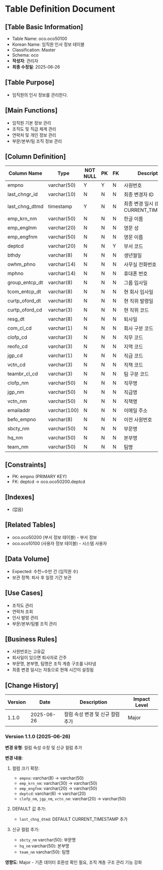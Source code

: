 # Table Definition Document

## [Table Basic Information]
- Table Name: oco.oco50100
- Korean Name: 임직원 인사 정보 테이블
- Classification: Master
- Schema: oco
- **작성자**: 관리자
- **최종 수정일**: 2025-06-26

## [Table Purpose]
- 임직원의 인사 정보를 관리한다.

## [Main Functions]
- 임직원 기본 정보 관리
- 조직도 및 직급 체계 관리
- 연락처 및 개인 정보 관리
- 부문/본부/팀 조직 정보 관리

## [Column Definition]

| Column Name | Type | NOT NULL | PK | FK | Description |
|-------------|------|----------|----|----|-------------|
| empno | varchar(50) | Y | Y | N | 사원번호 |
| last_chngr_id | varchar(10) | N | N | N | 최종 변경자 ID |
| last_chng_dtmd | timestamp | Y | N | N | 최종 변경 일시 (DEFAULT: CURRENT_TIMESTAMP) |
| emp_krn_nm | varchar(50) | N | N | N | 한글 이름 |
| emp_englnm | varchar(20) | N | N | N | 영문 성 |
| emp_engfnm | varchar(50) | N | N | N | 영문 이름 |
| deptcd | varchar(20) | N | N | Y | 부서 코드 |
| bthdy | varchar(8) | N | N | N | 생년월일 |
| owhm_phno | varchar(14) | N | N | N | 사무실 전화번호 |
| mphno | varchar(14) | N | N | N | 휴대폰 번호 |
| group_entcp_dt | varchar(8) | N | N | N | 그룹 입사일 |
| tcom_entcp_dt | varchar(8) | N | N | N | 현 회사 입사일 |
| curtp_oford_dt | varchar(8) | N | N | N | 현 직위 발령일 |
| curtp_oford_cd | varchar(3) | N | N | N | 현 직위 코드 |
| resg_dt | varchar(8) | N | N | N | 퇴사일 |
| com_cl_cd | varchar(1) | N | N | N | 회사 구분 코드 |
| clofp_cd | varchar(3) | N | N | N | 직무 코드 |
| reofo_cd | varchar(3) | N | N | N | 지역 코드 |
| jgp_cd | varchar(1) | N | N | N | 직급 코드 |
| vctn_cd | varchar(3) | N | N | N | 직책 코드 |
| teambr_cl_cd | varchar(3) | N | N | N | 팀 구분 코드 |
| clofp_nm | varchar(50) | N | N | N | 직무명 |
| jgp_nm | varchar(50) | N | N | N | 직급명 |
| vctn_nm | varchar(50) | N | N | N | 직책명 |
| emailaddr | varchar(100) | N | N | N | 이메일 주소 |
| befo_empno | varchar(8) | N | N | N | 이전 사원번호 |
| sbcty_nm | varchar(50) | N | N | N | 부문명 |
| hq_nm | varchar(50) | N | N | N | 본부명 |
| team_nm | varchar(50) | N | N | N | 팀명 |

## [Constraints]
- PK: empno (PRIMARY KEY)
- FK: deptcd → oco.oco50200.deptcd

## [Indexes]
- (없음)

## [Related Tables]
- oco.oco50200 (부서 정보 테이블) - 부서 정보
- oco.oco10100 (사용자 정보 테이블) - 시스템 사용자

## [Data Volume]
- Expected: 수천~수만 건 (임직원 수)
- 보관 정책: 퇴사 후 일정 기간 보관

## [Use Cases]
- 조직도 관리
- 연락처 조회
- 인사 발령 관리
- 부문/본부/팀별 조직 관리

## [Business Rules]
- 사원번호는 고유값
- 퇴사일이 있으면 퇴사자로 간주 
- 부문명, 본부명, 팀명은 조직 계층 구조를 나타냄
- 최종 변경 일시는 자동으로 현재 시간이 설정됨

## [Change History]
| Version | Date | Description | Impact Level |
|---------|------|-------------|--------------|
| 1.1.0 | 2025-06-26 | 컬럼 속성 변경 및 신규 컬럼 추가 | Major |

### Version 1.1.0 (2025-06-26)
**변경 유형**: 컬럼 속성 수정 및 신규 컬럼 추가

**변경 내용**:
1. 컬럼 크기 확장:
   - `empno`: varchar(8) → varchar(50)
   - `emp_krn_nm`: varchar(30) → varchar(50)
   - `emp_engfnm`: varchar(20) → varchar(50)
   - `deptcd`: varchar(6) → varchar(20)
   - `clofp_nm`, `jgp_nm`, `vctn_nm`: varchar(20) → varchar(50)

2. DEFAULT 값 추가:
   - `last_chng_dtmd`: DEFAULT CURRENT_TIMESTAMP 추가

3. 신규 컬럼 추가:
   - `sbcty_nm` varchar(50): 부문명
   - `hq_nm` varchar(50): 본부명
   - `team_nm` varchar(50): 팀명

**영향도**: Major - 기존 데이터 호환성 확인 필요, 조직 계층 구조 관리 기능 강화 
